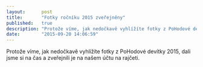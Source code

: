 ```yaml
---
layout:      post
title:       "Fotky ročníku 2015 zveřejněny"
published:   true
description: "Protože víme, jak nedočkavě vyhlížíte fotky z PoHodové devítky 2015, dali jsme si na čas a zveřejnili je na našem účtu na rajčeti."
date:        "2015-09-20 14:06:59"
---
```


<p>Protože víme, jak nedočkavě vyhlížíte fotky z PoHodové devítky 2015, dali jsme si na čas a zveřejnili je na našem účtu na rajčeti.</p>